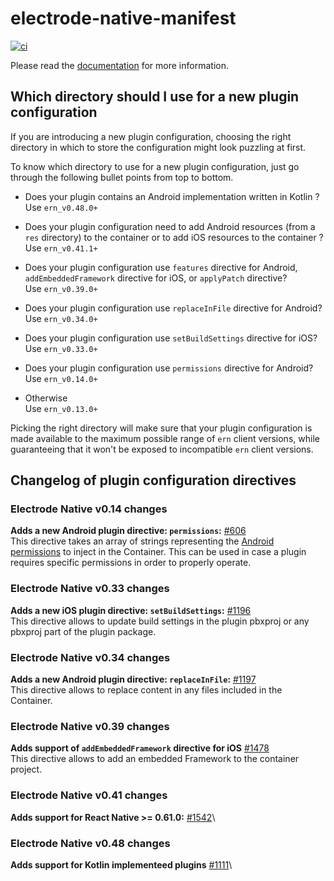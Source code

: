 # electrode-native-manifest

[![ci][9]][10]

Please read the [documentation][1] for more information.

## Which directory should I use for a new plugin configuration

If you are introducing a new plugin configuration, choosing the right directory
in which to store the configuration might look puzzling at first.

To know which directory to use for a new plugin configuration, just go through
the following bullet points from top to bottom.

- Does your plugin contains an Android implementation written in Kotlin ?\
Use `ern_v0.48.0+`

- Does your plugin configuration need to add Android resources (from a `res` directory) to the container or to add iOS resources to the container ?\
Use `ern_v0.41.1+`

- Does your plugin configuration use `features` directive for Android, `addEmbeddedFramework` directive for iOS, or `applyPatch` directive?\
Use `ern_v0.39.0+`

- Does your plugin configuration use `replaceInFile` directive for Android?\
Use `ern_v0.34.0+`

- Does your plugin configuration use `setBuildSettings` directive for iOS?\
Use `ern_v0.33.0+`

- Does your plugin configuration use `permissions` directive for Android?\
Use `ern_v0.14.0+`

- Otherwise\
Use `ern_v0.13.0+`

Picking the right directory will make sure that your plugin configuration is
made available to the maximum possible range of `ern` client versions, while
guaranteeing that it won't be exposed to incompatible `ern` client versions.

## Changelog of plugin configuration directives

### Electrode Native v0.14 changes

**Adds a new Android plugin directive: `permissions`:** [#606][3]\
This directive takes an array of strings representing the [Android permissions][2]
to inject in the Container. This can be used in case a plugin requires specific
permissions in order to properly operate.

### Electrode Native v0.33 changes

**Adds a new iOS plugin directive: `setBuildSettings`:** [#1196][4]\
This directive allows to update build settings in the plugin pbxproj or any
pbxproj part of the plugin package.

### Electrode Native v0.34 changes

**Adds a new Android plugin directive: `replaceInFile`:** [#1197][5]\
This directive allows to replace content in any files included in the Container.

### Electrode Native v0.39 changes

**Adds support of `addEmbeddedFramework` directive for iOS** [#1478][6]\
This directive allows to add an embedded Framework to the container project.

### Electrode Native v0.41 changes

**Adds support for React Native >= 0.61.0:** [#1542][7]\

### Electrode Native v0.48 changes

**Adds support for Kotlin implementeed plugins** [#1111][8]\

[1]: https://native.electrode.io/reference/index-3
[2]: https://developer.android.com/guide/topics/permissions/overview
[3]: https://github.com/electrode-io/electrode-native/pull/606
[4]: https://github.com/electrode-io/electrode-native/pull/1196
[5]: https://github.com/electrode-io/electrode-native/pull/1197
[6]: https://github.com/electrode-io/electrode-native/pull/1478
[7]: https://github.com/electrode-io/electrode-native/pull/1542
[8]: https://github.com/electrode-io/electrode-native/pull/1111
[9]: https://github.com/electrode-io/electrode-native-manifest/workflows/ci/badge.svg
[10]: https://github.com/electrode-io/electrode-native-manifest/actions
